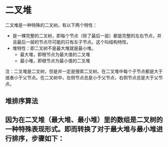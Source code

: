 # 二叉堆

二叉堆是一种特殊的二叉树。有以下两个特性：

- 是一棵完整的二叉树，即每个节点（除了最后一层）都是完整的左右节点，并且最后一层的节点尽可能的只有左子节点。这个叫结构特性。
- 堆特性：即二叉树不是最大堆就是最小堆。
  - 最大堆，即根节点为最大值的二叉堆
  - 最小堆，即根节点为最小值的二叉堆

注：二叉堆是二叉树，但是并一定是搜索二叉树。在二叉堆中每个子节点都是大于或者小于父节点。在二叉树中，左侧节点总是小于父节点，右侧节点总是大于父节点。

## 堆排序算法

因为在二叉堆（最大堆、最小堆）里的数组是二叉树的一种特殊表现形式。即而转换了对于最大堆与最小堆进行排序，步骤如下：
- 